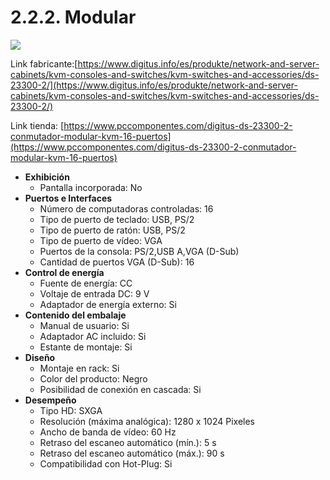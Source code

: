 # 2.2.2. Modular

![](https://thumb.pccomponentes.com/w-530-530/articles/22/223201/a4.jpg)

Link fabricante:[https://www.digitus.info/es/produkte/network-and-server-cabinets/kvm-consoles-and-switches/kvm-switches-and-accessories/ds-23300-2/](https://www.digitus.info/es/produkte/network-and-server-cabinets/kvm-consoles-and-switches/kvm-switches-and-accessories/ds-23300-2/)

Link tienda: [https://www.pccomponentes.com/digitus-ds-23300-2-conmutador-modular-kvm-16-puertos](https://www.pccomponentes.com/digitus-ds-23300-2-conmutador-modular-kvm-16-puertos)

* **Exhibición**
  * Pantalla incorporada: No
* **Puertos e Interfaces**
  * Número de computadoras controladas: 16
  * Tipo de puerto de teclado: USB, PS/2
  * Tipo de puerto de ratón: USB, PS/2
  * Tipo de puerto de vídeo: VGA
  * Puertos de la consola: PS/2,USB A,VGA (D-Sub)
  * Cantidad de puertos VGA (D-Sub): 16
* **Control de energía**
  * Fuente de energía: CC
  * Voltaje de entrada DC: 9 V
  * Adaptador de energía externo: Si
* **Contenido del embalaje**
  * Manual de usuario: Si
  * Adaptador AC incluido: Si
  * Estante de montaje: Si
* **Diseño**
  * Montaje en rack: Si
  * Color del producto: Negro
  * Posibilidad de conexión en cascada: Si
* **Desempeño**
  * Tipo HD: SXGA
  * Resolución (máxima analógica): 1280 x 1024 Pixeles
  * Ancho de banda de vídeo: 60 Hz
  * Retraso del escaneo automático (mín.): 5 s
  * Retraso del escaneo automático (máx.): 90 s
  * Compatibilidad con Hot-Plug: Si
